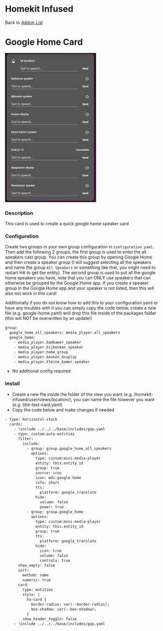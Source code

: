 # Homekit Infused

Back to [Addon List](../addon_list.md)

# Google Home Card
![Homekit Infused](../images/google-home-card.png)

### Description
This card is used to create a quick google home speaker card

### Configuration
Create two groups in your own group configuration in `configuration.yaml`. Then add the following 2 groups, the first group is used to enter the all speakers cast group. You can create this group by opening Google Home and then create a speaker group (I will suggest selecting all the speakers and name the group `All Speakers` or something like that, you might need to restart HA to get the entity). The second group is used to put all the google home speakers you have, note that you can ONLY use speakers that can otherwise be grouped by the Google Home app. If you create a speaker group in the Google Home app and your speaker is not listed, then this will also not work in this card!

Additionally if you do not know how to add this to your configuration.yaml or have any troubles with it you can simply copy the code below, create a new file (e.g. google-home.yaml) and drop this file inside of the packages folder (this will NOT be overwritten by an update!)
```
group:
  google_home_all_speakers: media_player.all_speakers
  google_home:
    - media_player.badkamer_speaker
    - media_player.bijkeuken_speaker
    - media_player.home_group
    - media_player.keuken_display
    - media_player.kleine_kamer_speaker
```
- No additional config required

### Install
- Create a new file inside the folder of the view you want (e.g. /homekit-infused/user/views/location/), you can name the file however you want (e.g. title-text-card.yaml)
- Copy the code below and make changes if needed

```
- type: horizontal-stack
  cards:
    - !include ../../../base/includes/gap.yaml
    - type: custom:auto-entities
      filter:
        include:
          - group: group.google_home_all_speakers
            options:
              type: custom:mini-media-player
              entity: this.entity_id
              group: true
              source: icon
              icon: mdi:google-home
              info: short
              tts:
                platform: google_translate
              hide:
                volume: false
                power: true
          - group: group.google_home
            options:
              type: custom:mini-media-player
              entity: this.entity_id
              group: true
              tts:
                platform: google_translate
              hide:
                icon: true
                volume: false
                controls: true
      show_empty: false
      sort:
        method: name
        numeric: true
      card:
        type: entities
        style: |
          ha-card {
            border-radius: var(--border-radius);
            box-shadow: var(--box-shadow);
          }
        show_header_toggle: false
    - !include ../../../base/includes/gap.yaml
```
